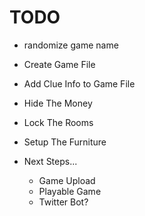 # TODO

- randomize game name

- Create Game File
- Add Clue Info to Game File
- Hide The Money
- Lock The Rooms
- Setup The Furniture
- Next Steps...
  - Game Upload
  - Playable Game
  - Twitter Bot?
